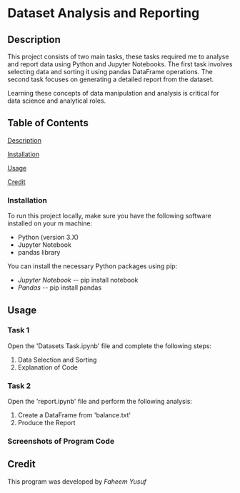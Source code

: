 # Dataset Analysis and Reporting

## Description
This project consists of two main tasks, these tasks required me to analyse and report data using Python and Jupyter Notebooks. The first task involves selecting data and sorting it using pandas DataFrame operations. The second task focuses on generating a detailed report from the dataset. 

Learning these concepts of data manipulation and analysis is critical for data science and analytical roles.

## Table of Contents
[Description](#description)  

[Installation](#installation)     

[Usage](#usage) 

[Credit](#credit) 


### Installation
To run this project locally, make sure you have the following software installed on your m machine:
* Python (version 3.X)
* Jupyter Notebook
* pandas library

You can install the necessary Python packages using pip:
- *Jupyter Notebook* -- pip install notebook 
- *Pandas* -- pip install pandas

## Usage

### Task 1
Open the 'Datasets Task.ipynb' file and complete the following steps:
1. Data Selection and Sorting
2. Explanation of Code

### Task 2
Open the 'report.ipynb' file and perform the following analysis:
1. Create a DataFrame from 'balance.txt'
2. Produce the Report

### Screenshots of Program Code

## Credit
This program was developed by *Faheem Yusuf*


